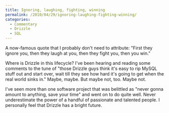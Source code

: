 ```yaml
---
title: Ignoring, laughing, fighting, winning
permalink: /2010/04/29/ignoring-laughing-fighting-winning/
categories:
  - Commentary
  - Drizzle
  - SQL
---
```

A now-famous quote that I probably don't need to attribute: "First they ignore you, then they laugh at you, then they fight you, then you win."

Where is Drizzle in this lifecycle? I've been hearing and reading some comments to the tune of "those Drizzle guys think it's easy to rip MySQL stuff out and start over, wait till they see how hard it's going to get when the real world sinks in." Maybe, maybe. But maybe not, too. Maybe not.

I've seen more than one software project that was belittled as "never gonna amount to anything, save your time" and went on to do quite well. Never underestimate the power of a handful of passionate and talented people. I personally feel that Drizzle has a bright future.
